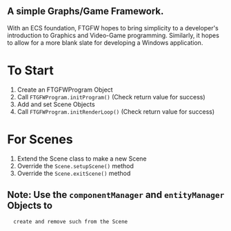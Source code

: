 ## A simple Graphs/Game Framework.

With an ECS foundation, FTGFW hopes to bring simplicity to a developer's introduction to Graphics and Video-Game programming.
Similarly, it hopes to allow for a more blank slate for developing a Windows application.

# To Start
1. Create an FTGFWProgram Object
2. Call `FTGFWProgram.initProgram()` (Check return value for success)
3. Add and set Scene Objects
4. Call `FTGFWProgram.initRenderLoop()` (Check return value for success)
   
# For Scenes
1. Extend the Scene class to make a new Scene
2. Override the `Scene.setupScene()` method
3. Override the `Scene.exitScene()` method
## Note: Use the `componentManager` and `entityManager` Objects to
      create and remove such from the Scene
